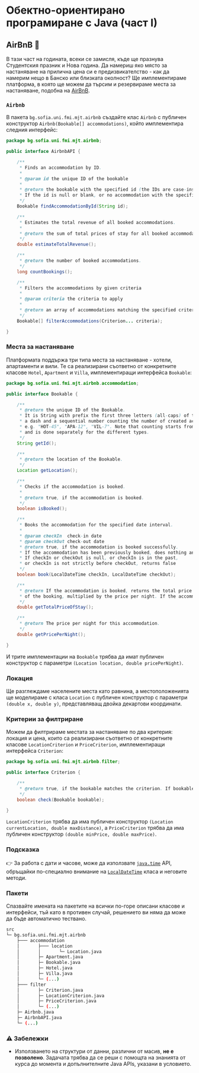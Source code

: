 # Обектно-ориентирано програмиране с Java (част I)

## AirBnB :hotel:

В тази част на годината, всеки се замисля, къде ще празнува Студентския празник и Нова година. Да намериш яко място за настаняване на прилична цена си е предизвикателство - как да намерим нещо в Банско или близката околност?
Ще имплементираме платформа, в която ще можем да търсим и резервираме места за настаняване, подобна на [AirBnB](https://www.airbnb.com/).

### `Airbnb`

В пакета `bg.sofia.uni.fmi.mjt.airbnb` създайте клас `Airbnb` с публичен конструктор `Airbnb(Bookable[] accommodations)`, който имплементира следния интерфейс:

```java
package bg.sofia.uni.fmi.mjt.airbnb;

public interface AirbnbAPI {

    /**
     * Finds an accommodation by ID.
     *
     * @param id the unique ID of the bookable
     *
     * @return the bookable with the specified id (the IDs are case-insensitive).
     * If the id is null or blank, or no accommodation with the specified id is found, return null.
     */
    Bookable findAccommodationById(String id);

    /**
     * Estimates the total revenue of all booked accommodations.
     *
     * @return the sum of total prices of stay for all booked accommodations.
     */
    double estimateTotalRevenue();

    /**
     * @return the number of booked accommodations.
     */
    long countBookings();

    /**
     * Filters the accommodations by given criteria
     *
     * @param criteria the criteria to apply
     *
     * @return an array of accommodations matching the specified criteria
     */
    Bookable[] filterAccommodations(Criterion... criteria);

}
```

### Места за настаняване

Платформата поддържа три типа места за настаняване - хотели, апартаменти и вили.
Те са реализирани съответно от конкретните класове `Hotel`, `Apartment` и `Villa`, имплементиращи интерфейса `Bookable`:

```java
package bg.sofia.uni.fmi.mjt.airbnb.accommodation;

public interface Bookable {

    /**
     * @return the unique ID of the Bookable.
     * It is String with prefix the first three letters (all-caps) of the accommodation type,
     * a dash and a sequential number counting the number of created accommodation instances of the respective type:
     * e.g. "HOT-45", "APA-12", "VIL-7". Note that counting starts from 0
     * and is done separately for the different types.
     */
    String getId();

    /**
     * @return the location of the Bookable.
     */
    Location getLocation();

    /**
     * Checks if the accommodation is booked.
     *
     * @return true, if the accommodation is booked.
     */
    boolean isBooked();

    /**
     * Books the accommodation for the specified date interval.
     *
     * @param checkIn  check-in date
     * @param checkOut check-out date
     * @return true, if the accommodation is booked successfully.
     * If the accommodation has been previously booked, does nothing and returns false.
     * If checkIn or checkOut is null, or checkIn is in the past,
     * or checkIn is not strictly before checkOut, returns false
     */
    boolean book(LocalDateTime checkIn, LocalDateTime checkOut);

    /**
     * @return If the accommodation is booked, returns the total price of the stay: the number of nights
     * of the booking, multiplied by the price per night. If the accommodation is not booked, returns 0.0.
     */
    double getTotalPriceOfStay();

    /**
     * @return The price per night for this accommodation.
     */
    double getPricePerNight();

}
```

И трите имплементации на `Bookable` трябва да имат публичен конструктор с параметри `(Location location, double pricePerNight)`.

### Локация

Ще разглеждаме населените места като равнина, а местоположенията ще моделираме с класа `Location` с публичен конструктор с параметри `(double x, double y)`, представляващ двойка декартови координати.

### Критерии за филтриране

Можем да филтрираме местата за настаняване по два критерия: локация и цена, които са реализирани съответно от конкретните класове `LocationCriterion` и `PriceCriterion`, имплементиращи интерфейса `Criterion`:

```java
package bg.sofia.uni.fmi.mjt.airbnb.filter;

public interface Criterion {

    /**
     * @return true, if the bookable matches the criterion. If bookable is null, returns false.
     */
    boolean check(Bookable bookable);

}
```

`LocationCriterion` трябва да има публичен конструктор `(Location currentLocation, double maxDistance)`, a `PriceCriterion` трябва да има публичен конструктор `(double minPrice, double maxPrice)`.

### Подсказка

:point_right: За работа с дати и часове, може да използвате [`java.time`](https://docs.oracle.com/en/java/javase/19/docs/api/java.base/java/time/package-summary.html) API, обръщайки по-специално внимание на [`LocalDateTime`](https://docs.oracle.com/en/java/javase/19/docs/api/java.base/java/time/LocalDateTime.html) класа и неговите методи.

### Пакети

Спазвайте имената на пакетите на всички по-горе описани класове и интерфейси, тъй като в противен случай, решението ви няма да може да бъде автоматично тествано.

```bash
src
└─ bg.sofia.uni.fmi.mjt.airbnb
    ├─── accommodation
    │       ├─── location
    │       │       └─ Location.java
    │       ├─ Apartment.java
    │       ├─ Bookable.java
    │       ├─ Hotel.java
    │       ├─ Villa.java
    │       └─ (...)
    ├─── filter
    │       ├─ Criterion.java
    │       ├─ LocationCriterion.java
    │       ├─ PriceCriterion.java
    │       └─ (...)
    ├─ Airbnb.java
    ├─ AirbnbAPI.java
    └─ (...)
```

### :warning: Забележки

- Използването на структури от данни, различни от масив, **не е позволено**. Задачата трябва да се реши с помощта на знанията от курса до момента и допълнителните Java APIs, указани в условието.
